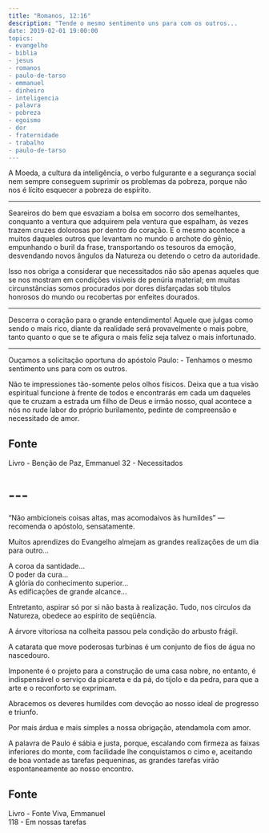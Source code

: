 ```yaml
---
title: "Romanos, 12:16"
description: "Tende o mesmo sentimento uns para com os outros...
date: 2019-02-01 19:00:00
topics: 
- evangelho
- biblia
- jesus
- romanos
- paulo-de-tarso
- emmanuel
- dinheiro
- inteligencia
- palavra
- pobreza
- egoismo
- dor
- fraternidade
- trabalho
- paulo-de-tarso
---
```


A Moeda, a cultura da inteligência, o verbo fulgurante e a segurança social nem
sempre conseguem suprimir os problemas da pobreza, porque não nos é lícito
esquecer a pobreza de espírito. 

***

Seareiros do bem que esvaziam a bolsa em socorro dos semelhantes, conquanto a
ventura que adquirem pela ventura que espalham, às vezes trazem cruzes dolorosas
por dentro do coração. E o mesmo acontece a muitos daqueles outros que levantam
no mundo o archote do gênio, empunhando o buril da frase, transportando os
tesouros da emoção, desvendando novos ângulos da Natureza ou detendo o cetro da
autoridade.

Isso nos obriga a considerar que necessitados não são apenas aqueles que se nos
mostram em condições visíveis de penúria material; em muitas circunstâncias
somos procurados por dores disfarçadas sob títulos honrosos do mundo ou
recobertas por enfeites dourados. 

***

Descerra o coração para o grande entendimento! Aquele que julgas como sendo o
mais rico, diante da realidade será provavelmente o mais pobre, tanto quanto o
que se te afigura o mais feliz seja talvez o mais infortunado. 

***

Ouçamos a solicitação oportuna do apóstolo Paulo: - Tenhamos o mesmo sentimento
uns para com os outros.

Não te impressiones tão-somente pelos olhos físicos. Deixa que a tua visão
espiritual funcione à frente de todos e encontrarás em cada um daqueles que te
cruzam a estrada um filho de Deus e irmão nosso, qual acontece a nós no rude
labor do próprio burilamento, pedinte de compreensão e necessitado de amor.

## Fonte
Livro - Benção de Paz, Emmanuel
32 - Necessitados

# ---

“Não ambicioneis coisas altas, mas acomodai­vos às humildes” —
recomenda o apóstolo, sensatamente.

Muitos aprendizes do Evangelho almejam as grandes realizações de um dia
para outro...

A coroa da santidade...  
O poder da cura...  
A glória do conhecimento superior...  
As edificações de grande alcance...  

Entretanto, aspirar só por si não basta à realização.
Tudo, nos círculos da Natureza, obedece ao espírito de seqüência.

A árvore vitoriosa na colheita passou pela condição do arbusto frágil.

A catarata que move poderosas turbinas é um conjunto de fios de água no
nascedouro.

Imponente é o projeto para a construção de uma casa nobre, no entanto, é
indispensável o serviço da picareta e da pá, do tijolo e da pedra, para que a arte e o
reconforto se exprimam.

Abracemos os deveres humildes com devoção ao nosso ideal de progresso e
triunfo.

Por mais árdua e mais simples a nossa obrigação, atendamo­la com amor.

A palavra de Paulo é sábia e justa, porque, escalando com firmeza as faixas
inferiores do monte, com facilidade lhe conquistamos o cimo e, aceitando de boa­
vontade as tarefas pequeninas, as grandes tarefas virão espontaneamente ao nosso
encontro.

## Fonte
Livro - Fonte Viva, Emmanuel  
118 - Em nossas tarefas

